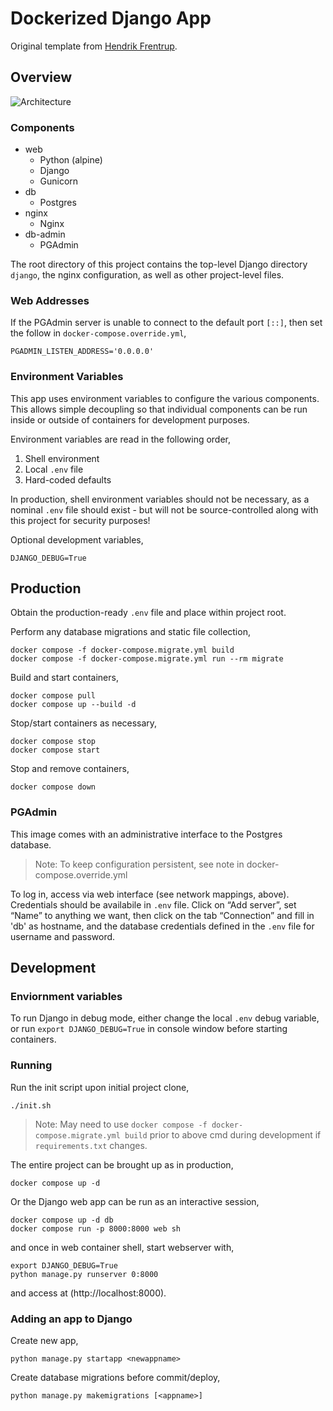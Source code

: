 Dockerized Django App
=====================

Original template from [Hendrik Frentrup](https://github.com/hendrikfrentrup/docker-django).

Overview
--------

![Architecture](https://miro.medium.com/max/1260/1*b7WgN3pYpDzygae4LJ0e9g.png)

### Components
- web
  - Python (alpine)
  - Django
  - Gunicorn
- db
  - Postgres
- nginx
  - Nginx
- db-admin
  - PGAdmin

The root directory of this project contains the top-level Django directory `django`, the nginx configuration, as well as other project-level files.

### Web Addresses
If the PGAdmin server is unable to connect to the default port `[::]`, then set the follow in `docker-compose.override.yml`,
```
PGADMIN_LISTEN_ADDRESS='0.0.0.0'
```

### Environment Variables
This app uses environment variables to configure the various components.
This allows simple decoupling so that individual components can be run inside or outside of containers for development purposes.

Environment variables are read in the following order,
1. Shell environment
2. Local `.env` file
3. Hard-coded defaults

In production, shell environment variables should not be necessary, as a nominal `.env` file should exist - but will not be source-controlled along with this project for security purposes!

Optional development variables,
```
DJANGO_DEBUG=True
```

## Production

Obtain the production-ready `.env` file and place within project root.

Perform any database migrations and static file collection,
```
docker compose -f docker-compose.migrate.yml build
docker compose -f docker-compose.migrate.yml run --rm migrate
```

Build and start containers,
```
docker compose pull
docker compose up --build -d
```

Stop/start containers as necessary,
```
docker compose stop
docker compose start
```

Stop and remove containers,
```
docker compose down
```

### PGAdmin

This image comes with an administrative interface to the Postgres database.

> Note: To keep configuration persistent, see note in docker-compose.override.yml

To log in, access via web interface (see network mappings, above).
Credentials should be availabile in `.env` file.
Click on “Add server”, set “Name” to anything we want, then click on the tab “Connection” and fill in 'db' as hostname, and the database credentials defined in the `.env` file for username and password.

## Development

### Enviornment variables

To run Django in debug mode, either change the local `.env` debug variable, or run `export DJANGO_DEBUG=True` in console window before starting containers.

### Running

Run the init script upon initial project clone,
```
./init.sh
```
> Note: May need to use `docker compose -f docker-compose.migrate.yml build` prior to above cmd during development if `requirements.txt` changes.

The entire project can be brought up as in production,
```
docker compose up -d
```

Or the Django web app can be run as an interactive session,
```
docker compose up -d db
docker compose run -p 8000:8000 web sh
```
and once in web container shell, start webserver with,
```
export DJANGO_DEBUG=True
python manage.py runserver 0:8000
```
and access at (http://localhost:8000).

### Adding an app to Django

Create new app,
```
python manage.py startapp <newappname>
```

Create database migrations before commit/deploy,
```
python manage.py makemigrations [<appname>]
```
